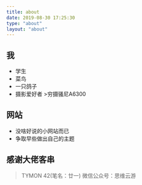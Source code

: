 ```yaml
---
title: about
date: 2019-08-30 17:25:30
type: "about"
layout: "about"
---
```

## 我 ##

 - 学生
 - 菜鸟
 - 一只鸽子
 - 摄影爱好者 >穷摄骚尼A6300

## 网站 ##
 - 没啥好说的小网站而已
 - 争取早些做出自己的主题

## 感谢大佬客串 ##

> TYMON 42(笔名：廿一)
> 微信公众号：思维云游
